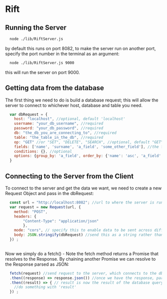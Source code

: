 # Rift

## Running the Server
```bash
  node ./lib/RiftServer.js
```
by default this runs on port 8082, to make the server run on another port, specify
the port number in the terminal as an argument:
```bash
  node ./lib/RiftServer.js 9000
```
this will run the server on port 9000.

## Getting data from the database
The first thing we need to do is build a database request; this will allow the server to connect
to whichever host, database and table you need.
```js
  var dbRequest = {
    host: "localhost", //optional, default 'localhost'
    username: "your_db_username", //required
    password: "your_db_password", //required
    db: "the_db_you_are_connecting_to", //required
    table: "the_table_in_the_db", //required
    op: "GET" //or "SET", "DELETE", "SEARCH", //optional, default "GET"
    fields: ['name', 'surname', 'a_field', 'some_other_field'], //the fields you want to get (if this is [], it will get all the fields)
    conditions: {}, //optional
    options: {group_by: 'a_field', order_by: {'name': 'asc', 'a_field': 'desc'}, limit: 100} //optional 
  }
```

## Connecting to the Server from the Client
To connect to the server and get the data we want, we need to create a new Request Object and pass in the dbRequest:
```js
  const url = "http://localhost:8082"; //url to where the server is running, not where the database is stored.
  var request = new Request(url, {
    method: "POST",
    headers: {
        "Content-Type": "application/json"
        },
    mode: "cors", // specify this to enable data to be sent across different ports
    body: JSON.stringify(dbRequest) //send this as a string rather than an object
  }) ;
  
```
Now we simply do a fetch() - Note the fetch method returns a Promise that resolves to the Response. By chaining another Promise we can resolve to the Response parsed as JSON:
```js
  fetch(request) //send request to the server, which connects to the db and runs a query and sends back a response
  .then((response) => response.json()) //once we have the response, parse it as json
  .then((result) => { // result is now the result of the database query
    //do something with 'result'
  }) ;
```

